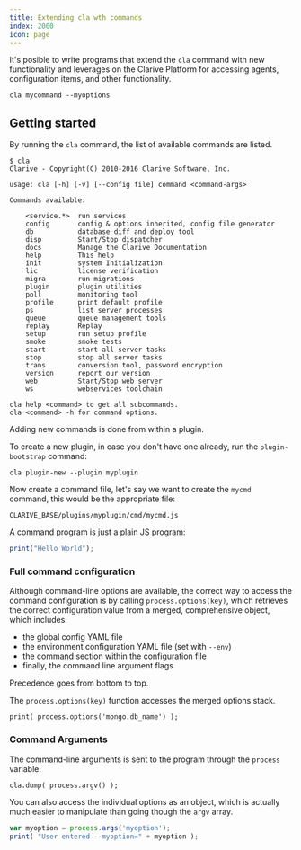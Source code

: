 ```yaml
---
title: Extending cla wth commands
index: 2000
icon: page
---
```


It's posible to write programs that
extend the `cla` command with new functionality
and leverages on the Clarive Platform for accessing
agents, configuration items, and other functionality.

    cla mycommand --myoptions

## Getting started

By running the `cla` command, the list of available
commands are listed.

    $ cla
    Clarive - Copyright(C) 2010-2016 Clarive Software, Inc.

    usage: cla [-h] [-v] [--config file] command <command-args>

    Commands available:

        <service.*>  run services
        config       config & options inherited, config file generator
        db           database diff and deploy tool
        disp         Start/Stop dispatcher
        docs         Manage the Clarive Documentation
        help         This help
        init         system Initialization
        lic          license verification
        migra        run migrations
        plugin       plugin utilities
        poll         monitoring tool
        profile      print default profile
        ps           list server processes
        queue        queue management tools
        replay       Replay
        setup        run setup profile
        smoke        smoke tests
        start        start all server tasks
        stop         stop all server tasks
        trans        conversion tool, password encryption
        version      report our version
        web          Start/Stop web server
        ws           webservices toolchain

    cla help <command> to get all subcommands.
    cla <command> -h for command options.

Adding new commands is done from within a plugin.

To create a new plugin, in case you don't have one already,
run the `plugin-bootstrap` command:

    cla plugin-new --plugin myplugin

Now create a command file, let's say we want to create
the `mycmd` command, this would be the appropriate file:

    CLARIVE_BASE/plugins/myplugin/cmd/mycmd.js

A command program is just a plain JS program:

```javascript
print("Hello World");
```

### Full command configuration

Although command-line options are available,
the correct way to access the command configuration
is by calling `process.options(key)`, which retrieves
the correct configuration value from a merged, comprehensive
object, which includes:

- the global config YAML file
- the environment configuration YAML file (set with `--env`)
- the command section within the configuration file
- finally, the command line argument flags

Precedence goes from bottom to top.

The `process.options(key)` function accesses the merged
options stack.

    print( process.options('mongo.db_name') );

### Command Arguments

The command-line arguments is sent to the program
through the `process` variable:

    cla.dump( process.argv() );

You can also access the individual options as an
object, which is actually much easier to manipulate
than going though the `argv` array.

```javascript
var myoption = process.args('myoption');
print( "User entered --myoption=" + myoption );
```

